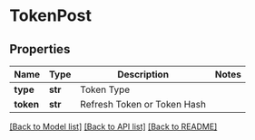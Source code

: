 # TokenPost

## Properties
Name | Type | Description | Notes
------------ | ------------- | ------------- | -------------
**type** | **str** | Token Type | 
**token** | **str** | Refresh Token or Token Hash | 

[[Back to Model list]](../README.md#documentation-for-models) [[Back to API list]](../README.md#documentation-for-api-endpoints) [[Back to README]](../README.md)

